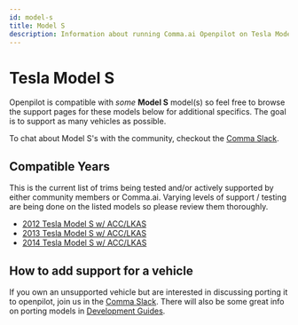 ```yaml
---
id: model-s
title: Model S
description: Information about running Comma.ai Openpilot on Tesla Model S vehicles.
---
```

# Tesla Model S

Openpilot is compatible with *some* **Model S** model(s) so feel free to browse the support pages for these models below for additional specifics.
The goal is to support as many vehicles as possible.

To chat about Model S's with the community, checkout  the [Comma Slack](https://slack.comma.ai).

## Compatible Years

This is the current list of trims being tested and/or actively supported by either community members or Comma.ai.
Varying levels of support / testing are being done on the listed models so please review them thoroughly.

* [2012 Tesla Model S w/ ACC/LKAS](/vehicles/tesla/model-s/2012-tesla-model-s.html)
* [2013 Tesla Model S w/ ACC/LKAS](/vehicles/tesla/model-s/2013-tesla-model-s.html)
* [2014 Tesla Model S w/ ACC/LKAS](/vehicles/tesla/model-s/2014-tesla-model-s.html)

## How to add support for a vehicle

If you own an unsupported vehicle but are interested in discussing porting it to openpilot, join us in the [Comma Slack](https://slack.comma.ai).
There will also be some great info on porting models in [Development Guides](../../development/guides/).

